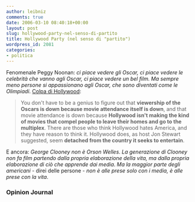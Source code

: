 ```yaml
---
author: leibniz
comments: true
date: 2006-03-10 08:40:18+00:00
layout: post
slug: hollywood-party-nel-senso-di-partito
title: Hollywood Party (nel senso di "partito")
wordpress_id: 2081
categories:
- politica
---
```


Fenomenale Peggy Noonan: _ci piace vedere gli Oscar, ci piace vedere le celebrità che vanno agli Oscar, ci piace vedere un bel film. Ma sempre meno persone si appassionano agli Oscar, che sono diventati come le Olimpiadi_. [Colpa di Hollywood](http://www.opinionjournal.com/columnists/pnoonan/?id=110008062&mod=RSS_Opinion_Journal&ojrss=frontpage):


> You don't have to be a genius to figure out that **viewership of the Oscars is down because movie attendance itself is down**, and that movie attendance is down because **Hollywood isn't making the kind of movies that compel people to leave their homes and go to the multiplex**. There are those who think Hollywood hates America, and they have reason to think it. Hollywood does, as host Jon Stewart suggested, seem **detached from the country it seeks to entertain**.


E ancora: _George Clooney non è Orson Welles_. _La generazione di Clooney non fa film partendo dalla propria elaborazione della vita, ma dalla propria elaborazione di ciò che apprende dai media_. _Ma la maggior parte degli americani_ - direi delle persone - _non è alle prese solo con i media, è alle prese con la vita_.


### Opinion Journal
